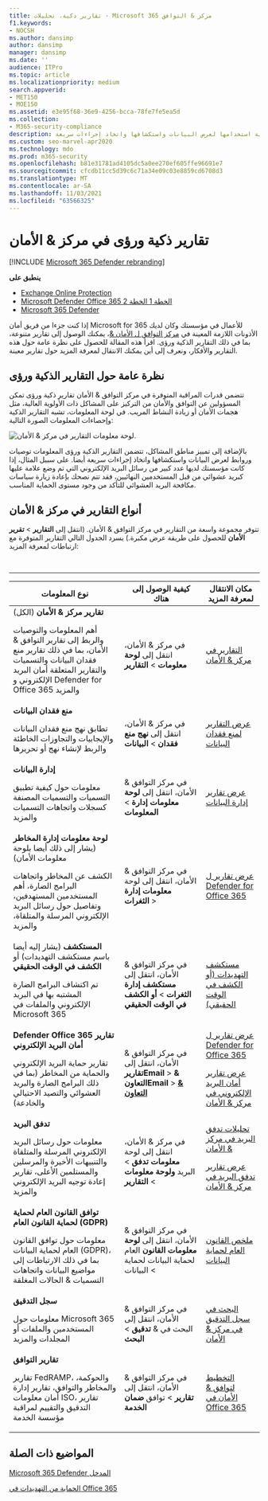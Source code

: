 ```yaml
---
title: تقارير ذكية، تحليلات - Microsoft 365 مركز & التوافق
f1.keywords:
- NOCSH
ms.author: dansimp
author: dansimp
manager: dansimp
ms.date: ''
audience: ITPro
ms.topic: article
ms.localizationpriority: medium
search.appverid:
- MET150
- MOE150
ms.assetid: e3e95f68-36e9-4256-bcca-78fe7fe5ea5d
ms.collection:
- M365-security-compliance
description: تعرف على التقارير الذكية ورؤى المعلومات المتوفرة في مركز التوافق & الأمان، وكيفية استخدامها لعرض البيانات واستكشافها واتخاذ إجراءات سريعة.
ms.custom: seo-marvel-apr2020
ms.technology: mdo
ms.prod: m365-security
ms.openlocfilehash: b81e31781ad4105dc5a0ee270ef605ffe96691e7
ms.sourcegitcommit: cfcdb11cc5d39c6c71a34e09c03e8859cd6708d3
ms.translationtype: MT
ms.contentlocale: ar-SA
ms.lasthandoff: 11/03/2021
ms.locfileid: "63566325"
---
```

# <a name="smart-reports-and-insights-in-the-security--compliance-center"></a>تقارير ذكية ورؤى في مركز & الأمان

[!INCLUDE [Microsoft 365 Defender rebranding](../includes/microsoft-defender-for-office.md)]

**ينطبق على**
- [Exchange Online Protection](exchange-online-protection-overview.md)
- [Microsoft Defender Office 365 الخطة 1 الخطة 2](defender-for-office-365.md)
- [Microsoft 365 Defender](../defender/microsoft-365-defender.md)

إذا كنت جزءا من فريق أمان Microsoft for 365 للأعمال في مؤسستك وكان لديك الأذونات اللازمة المعينة في [مركز التوافق ل الأمان &](permissions-in-the-security-and-compliance-center.md)، يمكنك الوصول إلى تقارير متنوعة، بما في ذلك التقارير الذكية ورؤى. اقرأ هذه المقالة للحصول على نظرة عامة حول هذه التقارير والأفكار، ونعرف إلى أين يمكنك الانتقال لمعرفة المزيد حول تقارير معينة.

## <a name="smart-reports-and-insights-overview"></a>نظرة عامة حول التقارير الذكية ورؤى

تتضمن قدرات المراقبة المتوفرة في مركز التوافق & الأمان تقارير ذكية ورؤى تمكن المسؤولين عن التوافق والأمان من التركيز على المشاكل ذات الأولوية العالية، مثل هجمات الأمان أو زيادة النشاط المريب. في لوحة المعلومات، تشبه التقارير الذكية وإحصاءات المعلومات الصورة التالية:

![لوحة معلومات التقارير في مركز & الأمان.](../../media/2a668c3d-3fa3-4e37-8149-46989b33ae8c.png)

بالإضافة إلى تمييز مناطق المشاكل، تتضمن التقارير الذكية ورؤى المعلومات توصيات وروابط لعرض البيانات واستكشافها واتخاذ إجراءات سريعة أيضا. على سبيل المثال، إذا كانت مؤسستك لديها عدد كبير من رسائل البريد الإلكتروني التي تم وضع علامة عليها كبريد عشوائي من قبل المستخدمين النهائيين، فقد تتم نصحك بإعادة زيارة سياسات مكافحة البريد العشوائي للتأكد من وجود مستوى الحماية المناسب.

## <a name="types-of-reports-in-the-security--compliance-center"></a>أنواع التقارير في مركز & الأمان

تتوفر مجموعة واسعة من التقارير في مركز التوافق & الأمان. (انتقل إلى **التقارير** >  **تقرير الأمان** للحصول على طريقة عرض مكبرة.) يسرد الجدول التالي التقارير المتوفرة مع ارتباطات لمعرفة المزيد:

<br>

****

|نوع المعلومات|كيفية الوصول إلى هناك|مكان الانتقال لمعرفة المزيد|
|---|---|---|
|**تقارير مركز & الأمان** (الكل) <p> أهم المعلومات والتوصيات والربط إلى تقارير التوافق & الأمان، بما في ذلك تقارير منع فقدان البيانات والتسميات والتقارير المتعلقة أمان البريد الإلكتروني و Defender for Office 365 والمزيد|في مركز & الأمان، انتقل إلى **لوحة معلومات** \> **التقارير**|[التقارير في مركز & الأمان](../../compliance/reports-in-security-and-compliance.md)|
|**منع فقدان البيانات** <p> تطابق نهج منع فقدان البيانات والإيجابيات والتجاوزات الخاطئة والربط لإنشاء نهج أو تحريرها|في مركز & الأمان، انتقل إلى **نهج منع فقدان** \> **البيانات**|[عرض التقارير لمنع فقدان البيانات](../../compliance/view-the-dlp-reports.md)|
|**إدارة البيانات** <p> معلومات حول كيفية تطبيق التسميات والتسميات المصنفة كسجلات واتجاهات التسميات والمزيد|في مركز التوافق & الأمان، انتقل إلى **لوحة معلومات إدارة** \> **المعلومات**|[عرض تقارير إدارة البيانات](../../compliance/view-the-data-governance-reports.md)|
|**لوحة معلومات إدارة المخاطر** (يشار إلى ذلك أيضا بلوحة معلومات الأمان) <p> الكشف عن المخاطر واتجاهات البرامج الضارة، أهم المستخدمين المستهدفين، وتفاصيل حول رسائل البريد الإلكتروني المرسلة والمتلقاة، والمزيد|في مركز التوافق & الأمان، انتقل إلى لوحة **معلومات إدارة الثغرات** \> |[عرض تقارير ل Defender for Office 365](view-reports-for-mdo.md)|
|**المستكشف** (يشار إليه أيضا باسم مستكشف التهديدات) أو **الكشف في الوقت الحقيقي** <p> تم اكتشاف البرامج الضارة المشتبه بها في البريد الإلكتروني والملفات في Microsoft 365|في مركز التوافق & الأمان، انتقل إلى **مستكشف إدارة الثغرات** \> **أو** **الكشف في الوقت الحقيقي**<br> |[مستكشف التهديدات (أو الكشف في الوقت الحقيقي)](threat-explorer.md)|
|**Defender Office 365 تقارير أمان البريد الإلكتروني** <p> تقارير حماية البريد الإلكتروني والحماية من المخاطر (بما في ذلك البرامج الضارة والبريد العشوائي والتصيد الاحتيالي والخادعة)|في مركز التوافق & الأمان، انتقل إلى **تقاريرEmail** >  **& التعاونEmail** >  **[& التعاون](https://security.microsoft.com/emailandcollabreport)**|[عرض تقارير ل Defender for Office 365](view-reports-for-mdo.md) <p> [عرض تقارير أمان البريد الإلكتروني في مركز & الأمان](view-email-security-reports.md)|
|**تدفق البريد** <p> معلومات حول رسائل البريد الإلكتروني المرسلة والمتلقاة والتنبيهات الأخيرة والمرسلين والمستلمين الأعلى، تقارير إعادة توجيه البريد الإلكتروني والمزيد|في مركز & الأمان، انتقل إلى لوحة **معلومات تدفق** \> البريد **ولوحة معلومات** \> **التقارير** |[تحليلات تدفق البريد في مركز & الأمان](mail-flow-insights-v2.md) <p> [عرض تقارير تدفق البريد في مركز & الأمان](view-mail-flow-reports.md)|
|**توافق القانون العام لحماية لحماية القانون العام (GDPR)** <p> معلومات حول توافق القانون العام لحماية البيانات (GDPR)، بما في ذلك الارتباطات إلى مواضيع البيانات واتجاهات التسميات & الحالات المغلقة|في مركز التوافق & الأمان، انتقل إلى **لوحة معلومات القانون** العام لحماية البيانات لحماية \> البيانات |[ملخص القانون العام لحماية البيانات](/compliance/regulatory/gdpr)|
|**سجل التدقيق** <p> معلومات حول Microsoft 365 المستخدمين والملفات أو المجلدات والمزيد|في مركز التوافق & الأمان، انتقل إلى البحث في & **تدقيق** \> **البحث**|[البحث في سجل التدقيق في مركز & الأمان](../../compliance/search-the-audit-log-in-security-and-compliance.md)|
|**تقارير التوافق** <p> تقارير FedRAMP، والحوكمة، والمخاطر والتوافق، تقارير إدارة أمان معلومات ISO، تقارير التدقيق والتقييم لمراقبة مؤسسة الخدمة|في مركز التوافق & الأمان، انتقل إلى **تقارير** \> توافق **ضمان الخدمة**|[التخطيط لتوافق & الأمان في Office 365](../../compliance/plan-for-security-and-compliance.md)|

## <a name="related-topics"></a>المواضيع ذات الصلة

[Microsoft 365 Defender المدخل](../defender/microsoft-365-defender.md#the-microsoft-365-defender-portal)

[الحماية من التهديدات في Office 365](protect-against-threats.md)
